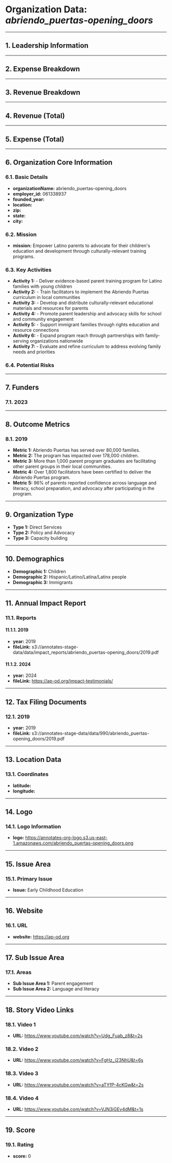# Organization Data: *abriendo_puertas-opening_doors*

---

## 1. Leadership Information

---

## 2. Expense Breakdown

---

## 3. Revenue Breakdown

---

## 4. Revenue (Total)

---

## 5. Expense (Total)

---

## 6. Organization Core Information
### 6.1. Basic Details
- **organizationName:** abriendo_puertas-opening_doors
- **employer_id:** 061338937
- **founded_year:** 
- **location:** 
- **zip:** 
- **state:** 
- **city:** 

### 6.2. Mission
- **mission:** Empower Latino parents to advocate for their children's education and development through culturally-relevant training programs.

### 6.3. Key Activities
- **Activity 1:** - Deliver evidence-based parent training program for Latino families with young children
- **Activity 2:** - Train facilitators to implement the Abriendo Puertas curriculum in local communities
- **Activity 3:** - Develop and distribute culturally-relevant educational materials and resources for parents
- **Activity 4:** - Promote parent leadership and advocacy skills for school and community engagement
- **Activity 5:** - Support immigrant families through rights education and resource connections
- **Activity 6:** - Expand program reach through partnerships with family-serving organizations nationwide
- **Activity 7:** - Evaluate and refine curriculum to address evolving family needs and priorities

### 6.4. Potential Risks

---

## 7. Funders
### 7.1. 2023
---

## 8. Outcome Metrics
### 8.1. 2019
- **Metric 1:** Abriendo Puertas has served over 80,000 families.
- **Metric 2:** The program has impacted over 178,000 children.
- **Metric 3:** More than 1,000 parent program graduates are facilitating other parent groups in their local communities.
- **Metric 4:** Over 1,800 facilitators have been certified to deliver the Abriendo Puertas program.
- **Metric 5:** 96% of parents reported confidence across language and literacy, school preparation, and advocacy after participating in the program.

---

## 9. Organization Type
- **Type 1:** Direct Services
- **Type 2:** Policy and Advocacy
- **Type 3:** Capacity building

---

## 10. Demographics
- **Demographic 1:** Children
- **Demographic 2:** Hispanic/Latino/Latina/Latinx people
- **Demographic 3:** Immigrants

---

## 11. Annual Impact Report
### 11.1. Reports
#### 11.1.1. 2019
- **year:** 2019
- **fileLink:** s3://annotates-stage-data/data/impact_reports/abriendo_puertas-opening_doors/2019.pdf

#### 11.1.2. 2024
- **year:** 2024
- **fileLink:** https://ap-od.org/impact-testimonials/

---

## 12. Tax Filing Documents
### 12.1. 2019
- **year:** 2019
- **fileLink:** s3://annotates-stage-data/data/990/abriendo_puertas-opening_doors/2019.pdf

---

## 13. Location Data
### 13.1. Coordinates
- **latitude:** 
- **longitude:** 

---

## 14. Logo
### 14.1. Logo Information
- **logo:** https://annotates-org-logo.s3.us-east-1.amazonaws.com/abriendo_puertas-opening_doors.png

---

## 15. Issue Area
### 15.1. Primary Issue
- **Issue:** Early Childhood Education

---

## 16. Website
### 16.1. URL
- **website:** https://ap-od.org

---

## 17. Sub Issue Area
### 17.1. Areas
- **Sub Issue Area 1:** Parent engagement
- **Sub Issue Area 2:** Language and literacy

---

## 18. Story Video Links
### 18.1. Video 1
- **URL:** https://www.youtube.com/watch?v=Udg_Fuab_z8&t=2s

### 18.2. Video 2
- **URL:** https://www.youtube.com/watch?v=FgHz_j23NhU&t=6s

### 18.3. Video 3
- **URL:** https://www.youtube.com/watch?v=aTYfP-4cKGw&t=2s

### 18.4. Video 4
- **URL:** https://www.youtube.com/watch?v=VJN3iGEv4dM&t=1s

---

## 19. Score
### 19.1. Rating
- **score:** 0
